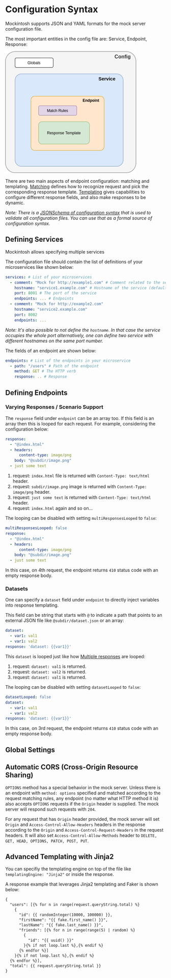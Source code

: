 # Configuration Syntax

Mockintosh supports JSON and YAML formats for the mock server configuration file. 

The most important entities in the config file are: Service, Endpoint, Response:

![Config](MockintoshConfig.png)

There are two main aspects of endpoint configuration: matching and templating. [Matching](Matching.md) defines how to recognize request and pick the corresponding response template. [Templating](Templating.md) gives capabilities to configure different response fields, and also make responses to be dynamic.

_Note: There is a [JSONSchema of configuration syntax](https://github.com/up9inc/mockintosh/blob/main/mockintosh/schema.json)
that is used to validate all configuration files. You can use that as a formal source of configuration syntax._

## Defining Services

Mockintosh allows specifying multiple services


The configuration file should contain the list of definitions of your microservices like shown below:

```yaml
services: # List of your microservices
  - comment: "Mock for http://example1.com" # Comment related to the service that will be logged
    hostname: "service1.example.com" # Hostname of the service (defaults to "localhost")
    port: 8001 # The port of the service
    endpoints: ... # Endpoints
  - comment: "Mock for http://example2.com"
    hostname: "service2.example.com"
    port: 8002
    endpoints: ...
```

*Note: It's also possible to not define the `hostname`. In that case the service occupies the whole port*
*alternatively, one can define two service with different hostnames on the same port number.*

The fields of an endpoint are shown below:

```yaml
endpoints: # List of the endpoints in your microservice
  - path: "/users" # Path of the endpoint
    method: GET # The HTTP verb
    response: .. # Response
```

## Defining Endpoints

### Varying Responses / Scenario Support

The `response` field under `endpoint` can be an array too. If this field is an array then this is looped for each
request. For example, considering the configuration below:

```yaml
response:
  - "@index.html"
  - headers:
      content-type: image/png
    body: "@subdir/image.png"
  - just some text
```

1. request: `index.html` file is returned with `Content-Type: text/html` header.
2. request: `subdir/image.png` image is returned with `Content-Type: image/png` header.
3. request: `just some text` is returned with `Content-Type: text/html` header.
4. request: `index.html` again and so on...

The looping can be disabled with setting `multiResponsesLooped` to `false`:

```yaml
multiResponsesLooped: false
response:
  - "@index.html"
  - headers:
      content-type: image/png
    body: "@subdir/image.png"
  - just some text
```

In this case, on 4th request, the endpoint returns `410` status code with an empty response body.

### Datasets

One can specify a `dataset` field under `endpoint` to directly inject variables into response templating.

This field can be string that starts with `@` to indicate a path that points to an external JSON file
like `@subdir/dataset.json` or an array:

```yaml
dataset:
  - var1: val1
  - var1: val2
response: 'dataset: {{var1}}'
```

This `dataset` is looped just like how [Multiple responses](#multiple-responses) are looped:

1. request: `dataset: val1` is returned.
2. request: `dataset: val2` is returned.
3. request: `dataset: val1` is returned.

The looping can be disabled with setting `datasetLooped` to `false`:

```yaml
datasetLooped: false
dataset:
  - var1: val1
  - var1: val2
response: 'dataset: {{var1}}'
```

In this case, on 3rd request, the endpoint returns `410` status code with an empty response body.

## Global Settings

## Automatic CORS (Cross-Origin Resource Sharing)

`OPTIONS` method has a special behavior in the mock server. Unless there is an endpoint with `method: options`
specified and matched according to the request matching rules, any endpoint (no matter what HTTP method it is) also
accepts `OPTIONS` requests if the `Origin` header is supplied. The mock server will respond such requests with `204`.

For any request that has `Origin` header provided, the mock server will set `Origin` and `Access-Control-Allow-Headers`
headers in the response according to the `Origin` and `Access-Control-Request-Headers` in the request headers. It will
also set `Access-Control-Allow-Methods` header to `DELETE, GET, HEAD, OPTIONS, PATCH, POST, PUT`.

## Advanced Templating with Jinja2

You can specifiy the templating engine on top of the file like `templatingEngine: "Jinja2"` or inside the response.

A response example that leverages Jinja2 templating and Faker is shown below:

```j2
{
  "users": [{% for n in range(request.queryString.total) %}
    {
      "id": {{ randomInteger(10000, 100000) }},
      "firstName": "{{ fake.first_name() }}",
      "lastName": "{{ fake.last_name() }}",
      "friends": [{% for n in range(range(5) | random) %}
        {
          "id": "{{ uuid() }}"
        }{% if not loop.last %},{% endif %}
      {% endfor %}]
    }{% if not loop.last %},{% endif %}
  {% endfor %}],
  "total": {{ request.queryString.total }}
}
```
